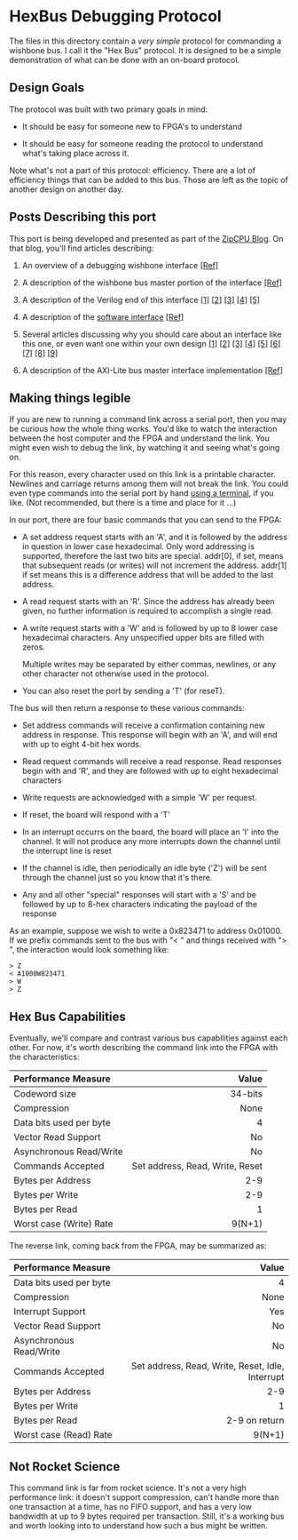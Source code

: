 # HexBus Debugging Protocol

The files in this directory contain a *very simple* protocol for commanding
a wishbone bus.  I call it the "Hex Bus" protocol.  It is designed to be
a simple demonstration of what can be done with an on-board protocol.

## Design Goals

The protocol was built with two primary goals in mind:

- It should be easy for someone new to FPGA's to understand

- It should be easy for someone reading the protocol to understand what's taking place across it.

Note what's not a part of this protocol: efficiency.  There are a lot of
efficiency things that can be added to this bus.  Those are left as the
topic of another design on another day.

## Posts Describing this port

This port is being developed and presented as part of the
[ZipCPU Blog](http://zipcpu.com).  On that blog, you'll find articles
describing:

1. An overview of a debugging wishbone interface
   [[Ref]](http://zipcpu.com/blog/2017/06/05/wb-bridge-overview.html)

2. A description of the wishbone bus master portion of the interface
   [[Ref]](http://zipcpu.com/blog/2017/06/08/simple-wb-master.html)

3. A description of the Verilog end of this interface
   [[1]](http://zipcpu.com/blog/2017/06/14/creating-words-from-bytes.html)
   [[2]](http://zipcpu.com/blog/2017/06/15/words-back-to-bytes.html)
   [[3]](http://zipcpu.com/blog/2017/06/16/adding-ints.html)
   [[4]](http://zipcpu.com/blog/2017/06/19/debug-idles.html)
   [[5]](http://zipcpu.com/blog/2017/06/20/dbg-put-together.html)

4. A description of the [software interface](sw)
   [[Ref]](http://zipcpu.com/blog/2017/06/29/sw-dbg-interface.html)

5. Several articles discussing why you should care about an interface like this
   one, or even want one within your own design
   [[1]](http://zipcpu.com/blog/2017/05/19/fpga-hell.html)
   [[2]](http://zipcpu.com/blog/2017/05/22/a-vision-for-controlling-fpgas.html)
   [[3]](http://zipcpu.com/blog/2017/05/26/simpledbg.html)
   [[4]](http://zipcpu.com/digilent/2017/05/29/fft-debugging.html)
   [[5]](http://zipcpu.com/blog/2017/06/02/design-process.html)
   [[6]](http://zipcpu.com/blog/2017/06/16/dbg-bus-forest.html)
   [[7]](http://zipcpu.com/blog/2017/06/17/why-network-debugging.html)
   [[8]](http://zipcpu.com/blog/2017/06/21/looking-at-verilator.html)
   [[9]](http://zipcpu.com/blog/2017/06/28/dbgbus-goal.html)

6. A description of the AXI-Lite bus master interface implementation
   [[Ref]](http://zipcpu.com/blog/2021/12/30/dbgaxil.html)


## Making things legible

If you are new to running a command link across a serial port, then you may
be curious how the whole thing works.  You'd like to watch the interaction
between the host computer and the FPGA and understand the link.  You might
even wish to debug the link, by watching it and seeing what's going on.

For this reason, every character used on this link is a printable character.
Newlines and carriage returns among them will not break the link.  You could
even type commands into the serial port by hand [using a
terminal](http://zipcpu.com/blog/2017/06/26/dbgbus-verilator.html), if you
like.  (Not recommended, but there is a time and place for it ...)

In our port, there are four basic commands that you can send to the FPGA: 

- A set address request starts with an 'A', and it is followed by the address
  in question in lower case hexadecimal.  Only word addressing is supported,
  therefore the last two bits
  are special.  addr[0], if set, means that subsequent reads (or writes) will
  not increment the address.  addr[1] if set means this is a difference address
  that will be added to the last address.

- A read request starts with an 'R'.  Since the address has already been given,
  no further information is required to accomplish a single read.

- A write request starts with a 'W' and is followed by up to 8 lower case
  hexadecimal characters.  Any unspecified upper bits are filled with zeros.

  Multiple writes may be separated by either commas, newlines, or any other
  character not otherwise used in the protocol.

- You can also reset the port by sending a 'T' (for reseT).

The bus will then return a response to these various commands:

- Set address commands will receive a confirmation containing new address in
  response.  This response will begin with an 'A', and will end with up to
  eight 4-bit hex words.

- Read request commands will receive a read response.  Read responses begin
  with and 'R', and they are followed with up to eight hexadecimal characters

- Write requests are acknowledged with a simple 'W' per request.

- If reset, the board will respond with a 'T'

- In an interrupt occurrs on the board, the board will place an 'I' into the
  channel.  It will not produce any more interrupts down the channel until
  the interrupt line is reset

- If the channel is idle, then periodically an idle byte ('Z') will be sent
  through the channel just so you know that it's there.

- Any and all other "special" responses will start with a 'S' and be followed
  by up to 8-hex characters indicating the payload of the response

As an example, suppose we wish to write a 0x823471 to address 0x01000.  If we
prefix commands sent to the bus with "< " and things received with "> ", the
interaction would look something like:

```text
> Z
< A1000W823471
> W
> Z
```

## Hex Bus Capabilities

Eventually, we'll compare and contrast various bus capabilities against each
other.  For now, it's worth describing the command link into the FPGA with
the characteristics:

| Performance Measure | Value |
|:------------------------|------------------:|
| Codeword size           | 34-bits           |
| Compression             | None              |
| Data bits used per byte | 4                 |
| Vector Read Support     | No | 
| Asynchronous Read/Write | No | 
| Commands Accepted       | Set address, Read, Write, Reset | 
| Bytes per Address       | 2-9 | 
| Bytes per Write         | 2-9 | 
| Bytes per Read          | 1  | 
| Worst case (Write) Rate | 9(N+1)  | 

The reverse link, coming back from the FPGA, may be summarized as:

| Performance Measure | Value
|:------------------------|------------------:|
| Data bits used per byte | 4                 |
| Compression             | None              |
| Interrupt Support       | Yes | 
| Vector Read Support     | No | 
| Asynchronous Read/Write | No | 
| Commands Accepted       | Set address, Read, Write, Reset, Idle, Interrupt | 
| Bytes per Address       | 2-9 | 
| Bytes per Write         | 1 | 
| Bytes per Read          | 2-9 on return  | 
| Worst case (Read) Rate | 9(N+1)  | 

## Not Rocket Science

This command link is far from rocket science.  It's not a very high performance
link: it doesn't support compression, can't handle more than one transaction
at a time, has no FIFO support, and has a very low bandwidth at up to 9 bytes
required per transaction.  Still, it's a working bus and worth looking into
to understand how such a bus might be written.

